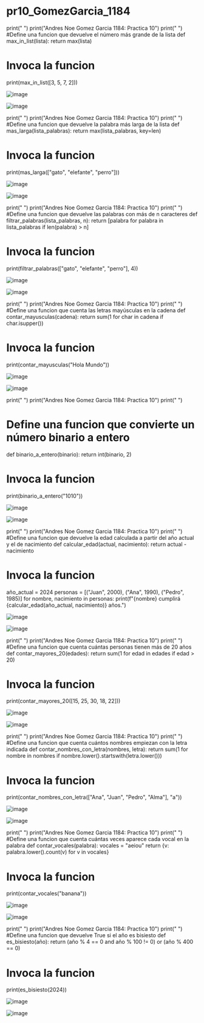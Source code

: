 # pr10_GomezGarcia_1184

print(" ")
print("Andres Noe Gomez Garcia 1184: Practica 10")
print(" ") 
#Define una funcion que devuelve el número más grande de la lista
def max_in_list(lista):
    return max(lista)

# Invoca la funcion
print(max_in_list([3, 5, 7, 2])) 

![image](https://github.com/user-attachments/assets/6ef6f121-1483-435e-b0cf-c8571fd3c563)

![image](https://github.com/user-attachments/assets/7caf6919-cfb2-4a62-a32b-3fa7ac3744e6)


print(" ")
print("Andres Noe Gomez Garcia 1184: Practica 10")
print(" ")
#Define una funcion que devuelve la palabra más larga de la lista
def mas_larga(lista_palabras):
    return max(lista_palabras, key=len)

# Invoca la funcion
print(mas_larga(["gato", "elefante", "perro"]))  

![image](https://github.com/user-attachments/assets/d261e4db-6bc9-4f74-a85f-c64b66c7bdde)

![image](https://github.com/user-attachments/assets/cce5a181-7194-44f7-9e09-44bc3997ed58)

print(" ")
print("Andres Noe Gomez Garcia 1184: Practica 10")
print(" ")
#Define una funcion que devuelve las palabras con más de n caracteres
def filtrar_palabras(lista_palabras, n):
    return [palabra for palabra in lista_palabras if len(palabra) > n]

# Invoca la funcion
print(filtrar_palabras(["gato", "elefante", "perro"], 4)) 

![image](https://github.com/user-attachments/assets/b3a10c65-2268-4d30-8ec3-81ec10e98555)

![image](https://github.com/user-attachments/assets/54a23c1f-82b1-4e66-95f4-ec243e430515)

print(" ")
print("Andres Noe Gomez Garcia 1184: Practica 10")
print(" ")
#Define una funcion que cuenta las letras mayúsculas en la cadena
def contar_mayusculas(cadena):
    return sum(1 for char in cadena if char.isupper())

# Invoca la funcion
print(contar_mayusculas("Hola Mundo"))  

![image](https://github.com/user-attachments/assets/c9f85822-d943-4cf5-b85a-b08194c9621a)

![image](https://github.com/user-attachments/assets/e3dfb0a8-bd50-40d9-9d58-e3594f6a285d)

print(" ")
print("Andres Noe Gomez Garcia 1184: Practica 10")
print(" ")
# Define una funcion que convierte un número binario a entero
def binario_a_entero(binario):
    return int(binario, 2)

# Invoca la funcion
print(binario_a_entero("1010"))  

![image](https://github.com/user-attachments/assets/4d7575b3-475e-4611-9d91-219251da783d)

![image](https://github.com/user-attachments/assets/22107ee8-bf62-4ee2-94ea-21923ddf275c)

print(" ")
print("Andres Noe Gomez Garcia 1184: Practica 10")
print(" ")
#Define una funcion que devuelve la edad calculada a partir del año actual y el de nacimiento
def calcular_edad(actual, nacimiento):
    return actual - nacimiento

# Invoca la funcion
año_actual = 2024
personas = [("Juan", 2000), ("Ana", 1990), ("Pedro", 1985)]
for nombre, nacimiento in personas:
    print(f"{nombre} cumplirá {calcular_edad(año_actual, nacimiento)} años.")

![image](https://github.com/user-attachments/assets/de81a922-357d-4e82-859a-d85e4d7d6423)

![image](https://github.com/user-attachments/assets/2550ada7-7d5e-4b80-93a5-c529045b0b19)

print(" ")
print("Andres Noe Gomez Garcia 1184: Practica 10")
print(" ")
#Define una funcion que cuenta cuántas personas tienen más de 20 años
def contar_mayores_20(edades):
    return sum(1 for edad in edades if edad > 20)

# Invoca la funcion
print(contar_mayores_20([15, 25, 30, 18, 22])) 

![image](https://github.com/user-attachments/assets/516ed320-4877-4e51-b9a0-f49fb1c557d1)

![image](https://github.com/user-attachments/assets/b2b267fd-28f2-410b-aa80-dd488a306783)

print(" ")
print("Andres Noe Gomez Garcia 1184: Practica 10")
print(" ")
#Define una funcion que cuenta cuántos nombres empiezan con la letra indicada
def contar_nombres_con_letra(nombres, letra):
    return sum(1 for nombre in nombres if nombre.lower().startswith(letra.lower()))

# Invoca la funcion
print(contar_nombres_con_letra(["Ana", "Juan", "Pedro", "Alma"], "a"))  

![image](https://github.com/user-attachments/assets/7b39a298-92a8-47f0-a4f3-892fd9705837)

![image](https://github.com/user-attachments/assets/77365784-b6f8-40ec-9cc6-d60c5bc0bd81)

print(" ")
print("Andres Noe Gomez Garcia 1184: Practica 10")
print(" ")
#Define una funcion que cuenta cuántas veces aparece cada vocal en la palabra
def contar_vocales(palabra):
    vocales = "aeiou"
    return {v: palabra.lower().count(v) for v in vocales}

# Invoca la funcion
print(contar_vocales("banana")) 

![image](https://github.com/user-attachments/assets/8f6b94ae-302f-41fb-9f88-4d309ee473db)

![image](https://github.com/user-attachments/assets/cd0a8838-1738-4cbd-b1bd-c8c741a3d8df)

print(" ")
print("Andres Noe Gomez Garcia 1184: Practica 10")
print(" ")
#Define una funcion que devuelve True si el año es bisiesto
def es_bisiesto(año):
    return (año % 4 == 0 and año % 100 != 0) or (año % 400 == 0)

# Invoca la funcion
print(es_bisiesto(2024)) 

![image](https://github.com/user-attachments/assets/116892dd-5595-4a3e-9f62-ae873bdf5114)

![image](https://github.com/user-attachments/assets/2f186c48-ff56-4853-8a49-b31d9a9e172a)



















